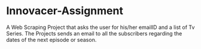 # Innovacer-Assignment
A Web Scraping Project that asks the user for his/her emailID and a list of Tv Series. The Projects sends an email to all the subscribers regarding the dates of the next episode or season.
